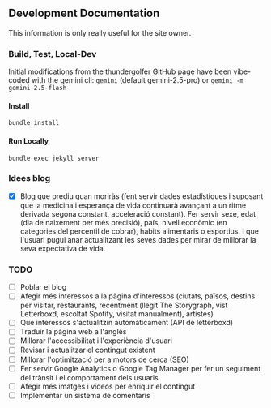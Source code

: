 ## Development Documentation

This information is only really useful for the site owner.

### Build, Test, Local-Dev
Initial modifications from the thundergolfer GitHub page have been vibe-coded with the gemini cli: `gemini` (default gemini-2.5-pro) or `gemini -m gemini-2.5-flash`

#### Install

`bundle install`

#### Run Locally

`bundle exec jekyll server`

### Idees blog
- [x] Blog que prediu quan moriràs (fent servir dades estadístiques i suposant que la medicina i esperança de vida continuarà avançant a un ritme derivada segona constant, acceleració constant). Fer servir sexe, edat (dia de naixement per més precisió), país, nivell econòmic (en categories del percentil de cobrar), hàbits alimentaris o esportius. I que l'usuari pugui anar actualitzant les seves dades per mirar de millorar la seva expectativa de vida.

### TODO
- [ ] Poblar el blog
- [ ] Afegir més interessos a la pàgina d'interessos (ciutats, països, destins per visitar, restaurants, recentment (llegit The Storygraph, vist Letterboxd, escoltat Spotify, visitat manualment), artistes)
- [ ] Que interessos s'actualitzin automàticament (API de letterboxd)
- [ ] Traduir la pàgina web a l'anglès
- [ ] Millorar l'accessibilitat i l'experiència d'usuari
- [ ] Revisar i actualitzar el contingut existent
- [ ] Millorar l'optimització per a motors de cerca (SEO)
- [ ] Fer servir Google Analytics o Google Tag Manager per fer un seguiment del trànsit i el comportament dels usuaris
- [ ] Afegir més imatges i vídeos per enriquir el contingut
- [ ] Implementar un sistema de comentaris